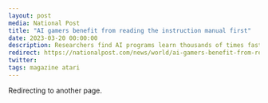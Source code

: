 ```yaml
---
layout: post
media: National Post
title: "AI gamers benefit from reading the instruction manual first"
date: 2023-03-20 00:00:00
description: Researchers find AI programs learn thousands of times faster compared to brute-force trial and error methods.
redirect: https://nationalpost.com/news/world/ai-gamers-benefit-from-reading-the-instruction-manual-first
twitter: 
tags: magazine atari
---
```


Redirecting to another page.
